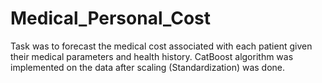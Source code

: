 # Medical_Personal_Cost
Task was to forecast the medical cost associated with each patient given their medical parameters and health history. CatBoost algorithm was implemented on the data after scaling (Standardization) was done. 
